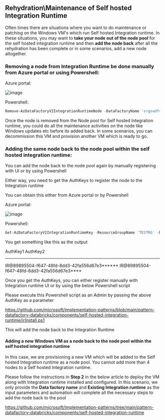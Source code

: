 ## Rehydration\Maintenance of Self hosted Integration Runtime

Often times there are situations where you want to do maintenance or patching on the Windows VM's which run Self hosted Integration runtime. In these situations, you may want to **take your node out of the node pool** for the self hosted integration runtime and then **add the node back** after all the rehydration has been complete or in some scenarios, add a new node altogether.

### **Removing a node from Integration Runtime be done manually from Azure portal or using Powershell:**

Azure portal:

![image](https://user-images.githubusercontent.com/22504173/90650963-8066ea00-e20a-11ea-82a6-82faee1a183a.png)

Powershell:

```powershell
Remove-AzDataFactoryV2IntegrationRuntimeNode -DataFactoryName 'srgoadfv2devopsint' -IntegrationRuntimeName 'ofhwzklincclu' -NodeName 'Node_3' -ResourceGroupName 'TESTRG'
```

Once the node is removed from the Node pool for Self hosted Integration runtime, you could do all the maintenance activities on the node like Windows updates etc before its added back. In some scenarios, you can decommission this VM and provision another VM which is ready to go.

### **Adding the same node back to the node pool within the self hosted integration runtime**:

You can add the node back to the node pool again by manually registering with UI or by using Powershell

Either way, you need to get the AuthKeys to register the node to the Integration runtime

You can obtain this either from Azure portal or by Powershell

Azure portal:

![image](https://user-images.githubusercontent.com/22504173/90652668-4f87b480-e20c-11ea-8739-daca29509bbd.png)

Powershell:

```powershell
Get-AzDataFactoryV2IntegrationRuntimeKey -ResourceGroupName 'TESTRG' -DataFactoryName 'srgoadfv2devopsint' -Name 'ofhwzklincclu'
```

You get something like this as the output

AuthKey1                         AuthKey2

--------                         --------

IR@89895504-f647-48fd-8dd3-42fa556d67e3******      IR@89895504-f647-48fd-8dd3-42fa556d67e3****

Once you get the AuthKeys, you can either register manually with Integration runtime UI or by using the below Powershell script

Please execute this Powershell script as an Admin by passing the above AuthKey as a parameter

https://github.com/microsoft/implementation-patterns/blob/main/pattern-datafactory-databricks/components/self-hosted-integration-runtime/irInstall.ps1

This will add the node back to the Integration Runtime

#### Adding a new Windows VM as a node back to the node pool within the self hosted integration runtime

In this case, we are provisioning a new VM which will be added to the Self hosted Integration runtime as a node pool. You cannot add more than 4 nodes to a Self hosted Integration runtime.

Please follow the instructions in **Step 2** in the below  article to deploy the VM along with Integration runtime installed and configured. In this scenario, we only provide the **Data factory name** and **Existing Integration runtime** as the input parameters and automation will complete all the necessary steps to add the node back to the pool

https://github.com/microsoft/implementation-patterns/tree/main/pattern-datafactory-databricks/components/self-hosted-integration-runtime
